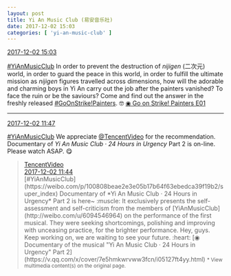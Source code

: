 ```yaml
---
layout: post
title: Yi An Music Club (易安音乐社)
date: 2017-12-02 15:03
categories: [ 'yi-an-music-club' ]
---
```


<div class="weibo-info">
  <a href="https://weibo.com/6094546964/FxMOlr77R">2017-12-02 15:03</a>
</div>

[#YiAnMusicClub](https://weibo.com/p/100808beae2e3e05b17b64f63ebedca39f19b2/super_index) In order to prevent the destruction of *nijigen* (二次元) world, in order to guard the peace in this world, in order to fulfill the ultimate mission as *nijigen* figures travelled across dimensions, how will the adorable and charming boys in Yi An carry out the job after the painters vanished? To face the ruin or be the saviours? Come and find out the answer in the freshly released [#GoOnStrike!Painters](https://weibo.com/p/100808ad2ad3cf7e06a459fb351ed63af5b2bb). 🤓 [◉ Go on Strike! Painters E01](https://www.bilibili.com/video/av16846062/)

<!-- more -->

---

<div class="weibo-info">
  <a href="https://weibo.com/6094546964/FxLx6AY8y">2017-12-02 11:47</a>
</div>

[#YiAnMusicClub](https://weibo.com/p/100808beae2e3e05b17b64f63ebedca39f19b2/super_index) We appreciate [@TencentVideo](https://weibo.com/ilovevideo) for the recommendation. Documentary of *Yi An Music Club · 24 Hours in Urgency* Part 2 is on-line. Please watch ASAP. :yum:

> <div class="weibo-post-name">
>   <a href="https://weibo.com/ilovevideo">TencentVideo</a>
> </div>
> <div class="weibo-info">
>   <a href="https://weibo.com/2591595652/FxLvLzlIT">2017-12-02 11:44</a>
> </div>
> [#YiAnMusicClub](https://weibo.com/p/100808beae2e3e05b17b64f63ebedca39f19b2/super_index) Documentary of *Yi An Music Club · 24 Hours in Urgency* Part 2 is here~ :muscle: It exclusively presents the self-assessment and self-criticism from the members of [YiAnMusicClub](http://weibo.com/u/6094546964) on the performance of the first musical. They were seeking shortcomings, polishing and improving with unceasing practice, for the brighter performance. Hey, guys. Keep working on, we are waiting to see your future. :heart: [◉ Documentary of the musical "Yi An Music Club · 24 Hours in Urgency" Part 2](https://v.qq.com/x/cover/7e5hmkwrvww3fcn/i05127ft4yy.html)  
> <small>* View multimedia content(s) on the original page.</small>
